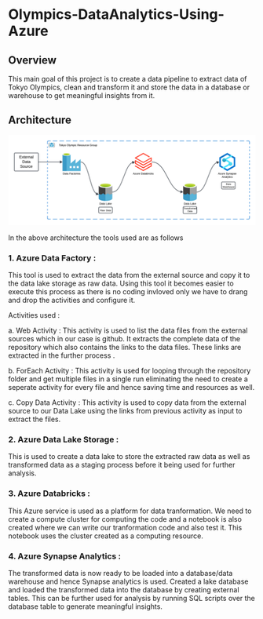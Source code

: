 # Olympics-DataAnalytics-Using-Azure

## Overview
This main goal of this project is to create a data pipeline to extract data of Tokyo Olympics, clean and transform it and store the data in a database or warehouse to get meaningful insights from it.

## Architecture
![Architecture](Tokyo_olympic_Architecture.png)

In the above architecture the tools used are as follows

### 1. Azure Data Factory : 
This tool is used to extract the data from the external source and copy it to the data lake storage as raw data. Using this tool it becomes easier to execute this process as there is no                            coding invloved only we have to drang and drop the activities and configure it.

Activities used :

a. Web Activity : This activity is used to list the data files from the external sources which in our case is github. It extracts the complete data of the repository which also contains 
the links to the data files. These links are extracted in the further process .

b. ForEach Activity :  This activity is used for looping through the repository folder and get multiple files in a single run eliminating the need to create a seperate activity for every                          file and hence saving time and resources as well.

c. Copy Data Activity : This activity is used to copy data from the external source to our Data Lake using the links from previous activity as input to extract the files.

### 2. Azure Data Lake Storage :
This is used to create a data lake to store the extracted raw data as well as transformed data as a staging process before it being used for further analysis.

### 3. Azure Databricks :  
This Azure service is used as a platform for data tranformation. We need to create a compute cluster for computing the code and a notebook is also created where we can write our tranformation code and also test it. This notebook uses the cluster created as a computing resource.

### 4. Azure Synapse Analytics : 
The transformed data is now ready to be loaded into a database/data warehouse and hence Synapse analytics is used. Created a lake database and loaded the transformed data into the database by creating external tables. This can be further used for analysis by running SQL scripts over the database table to generate meaningful insights.



##
